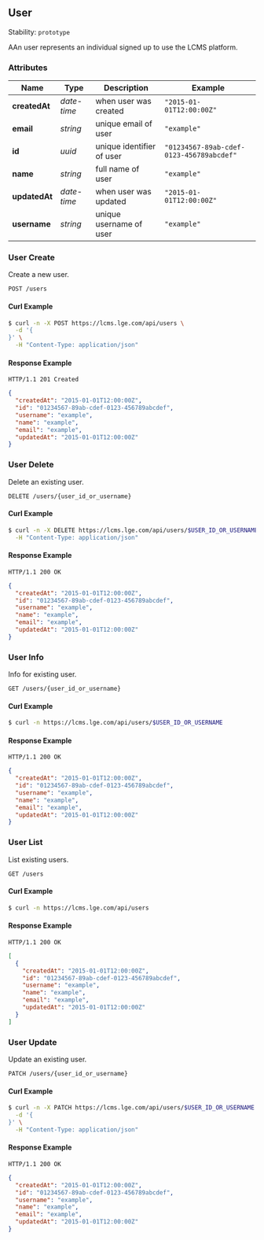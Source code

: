 
## <a name="resource-user">User</a>

Stability: `prototype`

AAn user represents an individual signed up to use the LCMS platform.

### Attributes

| Name | Type | Description | Example |
| ------- | ------- | ------- | ------- |
| **createdAt** | *date-time* | when user was created | `"2015-01-01T12:00:00Z"` |
| **email** | *string* | unique email of user | `"example"` |
| **id** | *uuid* | unique identifier of user | `"01234567-89ab-cdef-0123-456789abcdef"` |
| **name** | *string* | full name of user | `"example"` |
| **updatedAt** | *date-time* | when user was updated | `"2015-01-01T12:00:00Z"` |
| **username** | *string* | unique username of user | `"example"` |

### <a name="link-POST-user-/users">User Create</a>

Create a new user.

```
POST /users
```


#### Curl Example

```bash
$ curl -n -X POST https://lcms.lge.com/api/users \
  -d '{
}' \
  -H "Content-Type: application/json"
```


#### Response Example

```
HTTP/1.1 201 Created
```

```json
{
  "createdAt": "2015-01-01T12:00:00Z",
  "id": "01234567-89ab-cdef-0123-456789abcdef",
  "username": "example",
  "name": "example",
  "email": "example",
  "updatedAt": "2015-01-01T12:00:00Z"
}
```

### <a name="link-DELETE-user-/users/{(%23%2Fdefinitions%2Fuser%2Fdefinitions%2Fidentity)}">User Delete</a>

Delete an existing user.

```
DELETE /users/{user_id_or_username}
```


#### Curl Example

```bash
$ curl -n -X DELETE https://lcms.lge.com/api/users/$USER_ID_OR_USERNAME \
  -H "Content-Type: application/json"
```


#### Response Example

```
HTTP/1.1 200 OK
```

```json
{
  "createdAt": "2015-01-01T12:00:00Z",
  "id": "01234567-89ab-cdef-0123-456789abcdef",
  "username": "example",
  "name": "example",
  "email": "example",
  "updatedAt": "2015-01-01T12:00:00Z"
}
```

### <a name="link-GET-user-/users/{(%23%2Fdefinitions%2Fuser%2Fdefinitions%2Fidentity)}">User Info</a>

Info for existing user.

```
GET /users/{user_id_or_username}
```


#### Curl Example

```bash
$ curl -n https://lcms.lge.com/api/users/$USER_ID_OR_USERNAME
```


#### Response Example

```
HTTP/1.1 200 OK
```

```json
{
  "createdAt": "2015-01-01T12:00:00Z",
  "id": "01234567-89ab-cdef-0123-456789abcdef",
  "username": "example",
  "name": "example",
  "email": "example",
  "updatedAt": "2015-01-01T12:00:00Z"
}
```

### <a name="link-GET-user-/users">User List</a>

List existing users.

```
GET /users
```


#### Curl Example

```bash
$ curl -n https://lcms.lge.com/api/users
```


#### Response Example

```
HTTP/1.1 200 OK
```

```json
[
  {
    "createdAt": "2015-01-01T12:00:00Z",
    "id": "01234567-89ab-cdef-0123-456789abcdef",
    "username": "example",
    "name": "example",
    "email": "example",
    "updatedAt": "2015-01-01T12:00:00Z"
  }
]
```

### <a name="link-PATCH-user-/users/{(%23%2Fdefinitions%2Fuser%2Fdefinitions%2Fidentity)}">User Update</a>

Update an existing user.

```
PATCH /users/{user_id_or_username}
```


#### Curl Example

```bash
$ curl -n -X PATCH https://lcms.lge.com/api/users/$USER_ID_OR_USERNAME \
  -d '{
}' \
  -H "Content-Type: application/json"
```


#### Response Example

```
HTTP/1.1 200 OK
```

```json
{
  "createdAt": "2015-01-01T12:00:00Z",
  "id": "01234567-89ab-cdef-0123-456789abcdef",
  "username": "example",
  "name": "example",
  "email": "example",
  "updatedAt": "2015-01-01T12:00:00Z"
}
```


